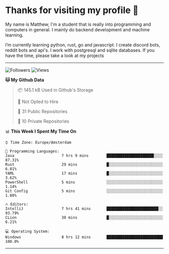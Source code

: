 # Thanks for visiting my profile 👋
My name is Matthew, I'm a student that is really into programming and computers in general. I mainly do backend development and machine learning.

I’m currently learning python, rust, go and javascript. I create discord bots, reddit bots and api's. I work with postgresql and sqlite databases. If you have the time, please take a look at my projects

---
![Followers](https://img.shields.io/github/followers/DankDumpster?style=social)
![Views](https://komarev.com/ghpvc/?username=DankDumpster&style=flat-square&color=green)
<!--START_SECTION:waka-->
**🐱 My Github Data** 

> 📦 145.1 kB Used in Github's Storage 
 > 
> 🚫 Not Opted to Hire
 > 
> 📜 31 Public Repositories
 > 
> 🔑 10 Private Repositories 

📊 **This Week I Spent My Time On** 

```text
⌚︎ Time Zone: Europe/Amsterdam

💬 Programming Languages: 
Java                     7 hrs 9 mins        █████████████████████░░░░   87.31% 
Rust                     29 mins             █░░░░░░░░░░░░░░░░░░░░░░░░   6.01% 
YAML                     17 mins             █░░░░░░░░░░░░░░░░░░░░░░░░   3.62% 
PowerShell               5 mins              ░░░░░░░░░░░░░░░░░░░░░░░░░   1.14% 
Git Config               5 mins              ░░░░░░░░░░░░░░░░░░░░░░░░░   1.08%

🔥 Editors: 
IntelliJ                 7 hrs 41 mins       ███████████████████████░░   93.79% 
CLion                    30 mins             █░░░░░░░░░░░░░░░░░░░░░░░░   6.21%

💻 Operating System: 
Windows                  8 hrs 12 mins       █████████████████████████   100.0%

```


<!--END_SECTION:waka-->
-------

